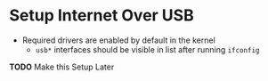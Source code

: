 # Setup Internet Over USB

* Required drivers are enabled by default in the kernel
  * `usb*` interfaces should be visible in list after running `ifconfig`

**TODO** Make this Setup Later
